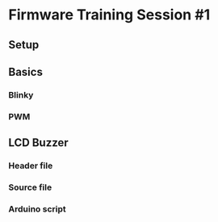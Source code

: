 # Firmware Training Session #1

## Setup

## Basics

### Blinky
### PWM

## LCD Buzzer

### Header file
### Source file
### Arduino script
